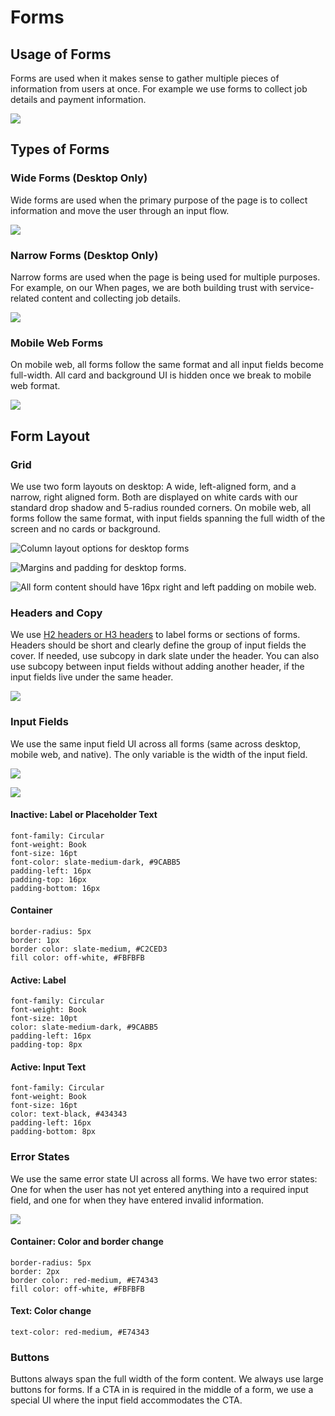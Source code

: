 # Forms

## Usage of Forms

Forms are used when it makes sense to gather multiple pieces of information from users at once. For example we use forms to collect job details and payment information.

![](../.gitbook/assets/form-example.png)

## Types of Forms

### Wide Forms \(Desktop Only\)

Wide forms are used when the primary purpose of the page is to collect information and move the user through an input flow. 

![](../.gitbook/assets/wide-form.png)

### Narrow Forms \(Desktop Only\)

Narrow forms are used when the page is being used for multiple purposes. For example, on our When pages, we are both building trust with service-related content and collecting job details.

![](../.gitbook/assets/narrow-form%20%281%29.png)

### Mobile Web Forms

On mobile web, all forms follow the same format and all input fields become full-width. All card and background UI is hidden once we break to mobile web format. 

![](../.gitbook/assets/mobile-form.png)

## Form Layout

### Grid

We use two form layouts on desktop: A wide, left-aligned form, and a narrow, right aligned form. Both are displayed on white cards with our standard drop shadow and 5-radius rounded corners. On mobile web, all forms follow the same format, with input fields spanning the full width of the screen and no cards or background. 

![Column layout options for desktop forms](../.gitbook/assets/form-types.png)

![Margins and padding for desktop forms.](../.gitbook/assets/form-specifics.png)

![All form content should have 16px right and left padding on mobile web. ](../.gitbook/assets/mobile-grid.png)

### Headers and Copy

We use [H2 headers or H3 headers](../brand-guidelines/typography-1.md) to label forms or sections of forms. Headers should be short and clearly define the group of input fields the cover. If needed, use subcopy in dark slate under the header. You can also use subcopy between input fields without adding another header, if the input fields live under the same header.

![](../.gitbook/assets/headers.png)

### Input Fields

We use the same input field UI across all forms \(same across desktop, mobile web, and native\). The only variable is the width of the input field. 

![](../.gitbook/assets/input-fields.png)

![](../.gitbook/assets/text-field-animation.gif)

#### Inactive: Label or Placeholder Text

```text
font-family: Circular
font-weight: Book
font-size: 16pt
font-color: slate-medium-dark, #9CABB5
padding-left: 16px
padding-top: 16px
padding-bottom: 16px
```

#### Container

```text
border-radius: 5px
border: 1px
border color: slate-medium, #C2CED3
fill color: off-white, #FBFBFB
```

#### Active: Label

```text
font-family: Circular
font-weight: Book
font-size: 10pt
color: slate-medium-dark, #9CABB5
padding-left: 16px
padding-top: 8px
```

#### Active: Input Text

```text
font-family: Circular
font-weight: Book
font-size: 16pt
color: text-black, #434343
padding-left: 16px
padding-bottom: 8px
```

### Error States

We use the same error state UI across all forms. We have two error states: One for when the user has not yet entered anything into a required input field, and one for when they have entered invalid information.

![](../.gitbook/assets/error-states.png)

#### Container: Color and border change

```text
border-radius: 5px
border: 2px
border color: red-medium, #E74343
fill color: off-white, #FBFBFB
```

#### Text: Color change

```text
text-color: red-medium, #E74343
```

### Buttons

Buttons always span the full width of the form content. We always use large buttons for forms. If a CTA in is required in the middle of a form, we use a special UI where the input field accommodates the CTA.

## 

